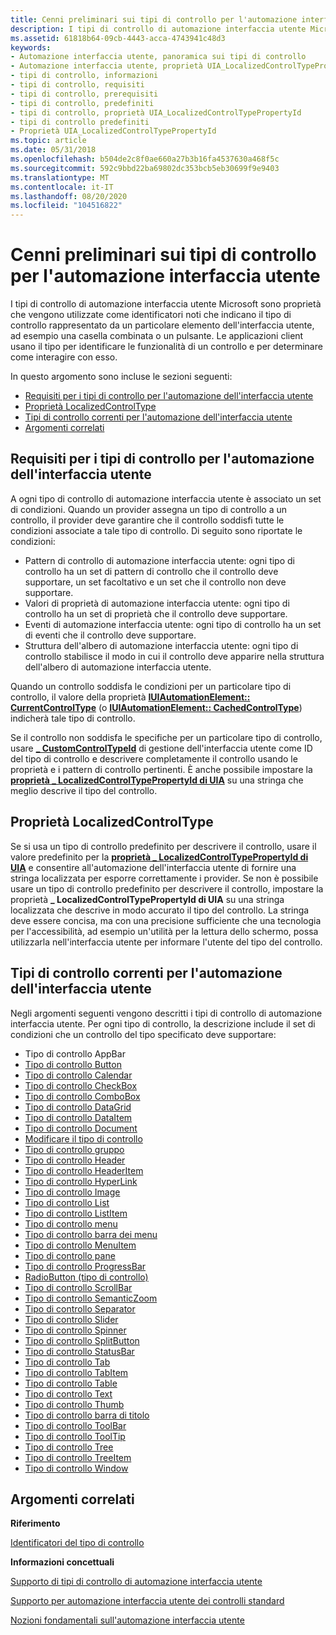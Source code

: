 ```yaml
---
title: Cenni preliminari sui tipi di controllo per l'automazione interfaccia utente
description: I tipi di controllo di automazione interfaccia utente Microsoft sono proprietà che vengono utilizzate come identificatori noti che indicano il tipo di controllo rappresentato da un particolare elemento dell'interfaccia utente, ad esempio una casella combinata o un pulsante.
ms.assetid: 61818b64-09cb-4443-acca-4743941c48d3
keywords:
- Automazione interfaccia utente, panoramica sui tipi di controllo
- Automazione interfaccia utente, proprietà UIA_LocalizedControlTypePropertyId
- tipi di controllo, informazioni
- tipi di controllo, requisiti
- tipi di controllo, prerequisiti
- tipi di controllo, predefiniti
- tipi di controllo, proprietà UIA_LocalizedControlTypePropertyId
- tipi di controllo predefiniti
- Proprietà UIA_LocalizedControlTypePropertyId
ms.topic: article
ms.date: 05/31/2018
ms.openlocfilehash: b504de2c8f0ae660a27b3b16fa4537630a468f5c
ms.sourcegitcommit: 592c9bbd22ba69802dc353bcb5eb30699f9e9403
ms.translationtype: MT
ms.contentlocale: it-IT
ms.lasthandoff: 08/20/2020
ms.locfileid: "104516822"
---
```

# <a name="ui-automation-control-types-overview"></a>Cenni preliminari sui tipi di controllo per l'automazione interfaccia utente

I tipi di controllo di automazione interfaccia utente Microsoft sono proprietà che vengono utilizzate come identificatori noti che indicano il tipo di controllo rappresentato da un particolare elemento dell'interfaccia utente, ad esempio una casella combinata o un pulsante. Le applicazioni client usano il tipo per identificare le funzionalità di un controllo e per determinare come interagire con esso.

In questo argomento sono incluse le sezioni seguenti:

-   [Requisiti per i tipi di controllo per l'automazione dell'interfaccia utente](#ui-automation-control-type-requisites)
-   [Proprietà LocalizedControlType](#the-localizedcontroltype-property)
-   [Tipi di controllo correnti per l'automazione dell'interfaccia utente](#current-ui-automation-control-types)
-   [Argomenti correlati](#related-topics)

## <a name="ui-automation-control-type-requisites"></a>Requisiti per i tipi di controllo per l'automazione dell'interfaccia utente

A ogni tipo di controllo di automazione interfaccia utente è associato un set di condizioni. Quando un provider assegna un tipo di controllo a un controllo, il provider deve garantire che il controllo soddisfi tutte le condizioni associate a tale tipo di controllo. Di seguito sono riportate le condizioni:

-   Pattern di controllo di automazione interfaccia utente: ogni tipo di controllo ha un set di pattern di controllo che il controllo deve supportare, un set facoltativo e un set che il controllo non deve supportare.
-   Valori di proprietà di automazione interfaccia utente: ogni tipo di controllo ha un set di proprietà che il controllo deve supportare.
-   Eventi di automazione interfaccia utente: ogni tipo di controllo ha un set di eventi che il controllo deve supportare.
-   Struttura dell'albero di automazione interfaccia utente: ogni tipo di controllo stabilisce il modo in cui il controllo deve apparire nella struttura dell'albero di automazione interfaccia utente.

Quando un controllo soddisfa le condizioni per un particolare tipo di controllo, il valore della proprietà [**IUIAutomationElement:: CurrentControlType**](/windows/desktop/api/UIAutomationClient/nf-uiautomationclient-iuiautomationelement-get_currentcontroltype) (o [**IUIAutomationElement:: CachedControlType**](/windows/desktop/api/UIAutomationClient/nf-uiautomationclient-iuiautomationelement-get_cachedcontroltype)) indicherà tale tipo di controllo.

Se il controllo non soddisfa le specifiche per un particolare tipo di controllo, usare [**\_ CustomControlTypeId**](uiauto-controltype-ids.md) di gestione dell'interfaccia utente come ID del tipo di controllo e descrivere completamente il controllo usando le proprietà e i pattern di controllo pertinenti. È anche possibile impostare la [**proprietà \_ LocalizedControlTypePropertyId di UIA**](uiauto-automation-element-propids.md) su una stringa che meglio descrive il tipo del controllo.

## <a name="the-localizedcontroltype-property"></a>Proprietà LocalizedControlType

Se si usa un tipo di controllo predefinito per descrivere il controllo, usare il valore predefinito per la [**proprietà \_ LocalizedControlTypePropertyId di UIA**](uiauto-automation-element-propids.md) e consentire all'automazione dell'interfaccia utente di fornire una stringa localizzata per esporre correttamente i provider. Se non è possibile usare un tipo di controllo predefinito per descrivere il controllo, impostare la proprietà **\_ LocalizedControlTypePropertyId di UIA** su una stringa localizzata che descrive in modo accurato il tipo del controllo. La stringa deve essere concisa, ma con una precisione sufficiente che una tecnologia per l'accessibilità, ad esempio un'utilità per la lettura dello schermo, possa utilizzarla nell'interfaccia utente per informare l'utente del tipo del controllo.

## <a name="current-ui-automation-control-types"></a>Tipi di controllo correnti per l'automazione dell'interfaccia utente

Negli argomenti seguenti vengono descritti i tipi di controllo di automazione interfaccia utente. Per ogni tipo di controllo, la descrizione include il set di condizioni che un controllo del tipo specificato deve supportare:

-   Tipo di controllo AppBar
-   [Tipo di controllo Button](uiauto-supportbuttoncontroltype.md)
-   [Tipo di controllo Calendar](uiauto-supportcalendarcontroltype.md)
-   [Tipo di controllo CheckBox](uiauto-supportcheckboxcontroltype.md)
-   [Tipo di controllo ComboBox](uiauto-supportcomboboxcontroltype.md)
-   [Tipo di controllo DataGrid](uiauto-supportdatagridcontroltype.md)
-   [Tipo di controllo DataItem](uiauto-supportdataitemcontroltype.md)
-   [Tipo di controllo Document](uiauto-supportdocumentcontroltype.md)
-   [Modificare il tipo di controllo](uiauto-supporteditcontroltype.md)
-   [Tipo di controllo gruppo](uiauto-supportgroupcontroltype.md)
-   [Tipo di controllo Header](uiauto-supportheadercontroltype.md)
-   [Tipo di controllo HeaderItem](uiauto-supportheaderitemcontroltype.md)
-   [Tipo di controllo HyperLink](uiauto-supporthyperlinkcontroltype.md)
-   [Tipo di controllo Image](uiauto-supportimagecontroltype.md)
-   [Tipo di controllo List](uiauto-supportlistcontroltype.md)
-   [Tipo di controllo ListItem](uiauto-supportlistitemcontroltype.md)
-   [Tipo di controllo menu](uiauto-supportmenucontroltype.md)
-   [Tipo di controllo barra dei menu](uiauto-supportmenubarcontroltype.md)
-   [Tipo di controllo MenuItem](uiauto-supportmenuitemcontroltype.md)
-   [Tipo di controllo pane](uiauto-supportpanecontroltype.md)
-   [Tipo di controllo ProgressBar](uiauto-supportprogressbarcontroltype.md)
-   [RadioButton (tipo di controllo)](uiauto-supportradiobuttoncontroltype.md)
-   [Tipo di controllo ScrollBar](uiauto-supportscrollbarcontroltype.md)
-   [Tipo di controllo SemanticZoom](/windows/desktop/WinAuto/uiauto-supportsemanticzoomcontroltype)
-   [Tipo di controllo Separator](uiauto-supportseparatorcontroltype.md)
-   [Tipo di controllo Slider](uiauto-supportslidercontroltype.md)
-   [Tipo di controllo Spinner](uiauto-supportspinnercontroltype.md)
-   [Tipo di controllo SplitButton](uiauto-supportsplitbuttoncontroltype.md)
-   [Tipo di controllo StatusBar](uiauto-supportstatusbarcontroltype.md)
-   [Tipo di controllo Tab](uiauto-supporttabcontroltype.md)
-   [Tipo di controllo TabItem](uiauto-supporttabitemcontroltype.md)
-   [Tipo di controllo Table](uiauto-supporttablecontroltype.md)
-   [Tipo di controllo Text](uiauto-supporttextcontroltype.md)
-   [Tipo di controllo Thumb](uiauto-supportthumbcontroltype.md)
-   [Tipo di controllo barra di titolo](uiauto-supporttitlebarcontroltype.md)
-   [Tipo di controllo ToolBar](uiauto-supporttoolbarcontroltype.md)
-   [Tipo di controllo ToolTip](uiauto-supporttooltipcontroltype.md)
-   [Tipo di controllo Tree](uiauto-supporttreecontroltype.md)
-   [Tipo di controllo TreeItem](uiauto-supporttreeitemcontroltype.md)
-   [Tipo di controllo Window](uiauto-supportwindowcontroltype.md)

## <a name="related-topics"></a>Argomenti correlati

<dl> <dt>

**Riferimento**
</dt> <dt>

[Identificatori del tipo di controllo](uiauto-controltype-ids.md)
</dt> <dt>

**Informazioni concettuali**
</dt> <dt>

[Supporto di tipi di controllo di automazione interfaccia utente](uiauto-supportinguiautocontroltypes.md)
</dt> <dt>

[Supporto per automazione interfaccia utente dei controlli standard](uiauto-controlsupport.md)
</dt> <dt>

[Nozioni fondamentali sull'automazione interfaccia utente](entry-uiautocore-overview.md)
</dt> </dl>

 

 